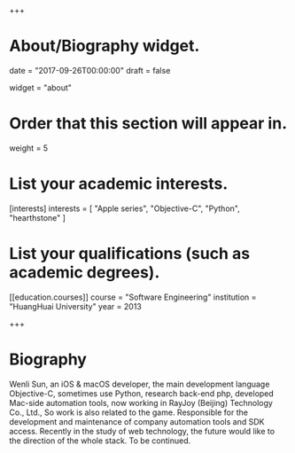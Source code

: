 +++
# About/Biography widget.

date = "2017-09-26T00:00:00"
draft = false

widget = "about"

# Order that this section will appear in.
weight = 5

# List your academic interests.
[interests]
  interests = [
    "Apple series",
    "Objective-C",
    "Python",
    "hearthstone"
  ]

# List your qualifications (such as academic degrees).
[[education.courses]]
  course = "Software Engineering"
  institution = "HuangHuai University"
  year = 2013

+++

# Biography

Wenli Sun, an iOS & macOS developer, the main development language Objective-C, sometimes use Python, research back-end php, developed Mac-side automation tools, now working in RayJoy (Beijing) Technology Co., Ltd., So work is also related to the game. Responsible for the development and maintenance of company automation tools and SDK access. Recently in the study of web technology, the future would like to the direction of the whole stack. To be continued.
